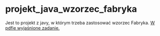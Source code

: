 # projekt_java_wzorzec_fabryka

Jest to projekt z javy, w którym trzeba zastosować wzorzec Fabryka.
[W pdfie wyjaśnione zadanie.](POJ-cukiernia.pdf)
